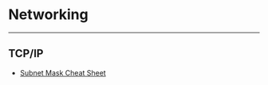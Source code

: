# Networking

----------

## TCP/IP ##

- [Subnet Mask Cheat Sheet](https://www.aelius.com/njh/subnet_sheet.html)
